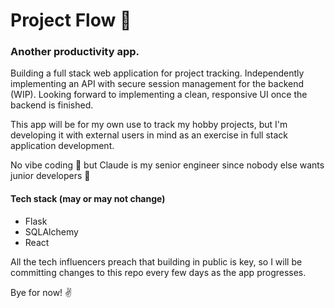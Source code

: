 <h1>Project Flow 🎴</h1>
<h3>Another productivity app.</h3>
<p>Building a full stack web application for project tracking. Independently implementing an API with secure session management for the backend (WIP). Looking forward to implementing a clean, responsive UI once the backend is finished.</p>
<p>This app will be for my own use to track my hobby projects, but I'm developing it with external users in mind as an exercise in full stack application development.</p>
<p>No vibe coding 🚫 but Claude is my senior engineer since nobody else wants junior developers 💯</p>
<h4>Tech stack (may or may not change)</h4>
<ul>
  <li>Flask</li>
  <li>SQLAlchemy</li>
  <li>React</li>
</ul>
<p>All the tech influencers preach that building in public is key, so I will be committing changes to this repo every few days as the app progresses.</p>
<p>Bye for now! ✌️</p>
